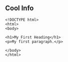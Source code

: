 ## Cool Info


```
<!DOCTYPE html>
<html>
<body>

<h1>My First Heading</h1>
<p>My first paragraph.</p>

</body>
</html>
```
 

